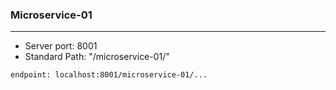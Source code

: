 ### Microservice-01  

---
* Server port: 8001
* Standard Path: "/microservice-01/"
```
endpoint: localhost:8001/microservice-01/...
```